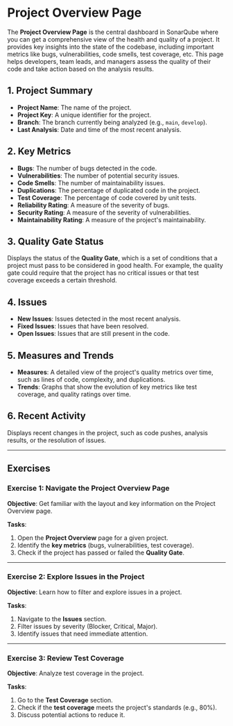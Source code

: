 # Project Overview Page

The **Project Overview Page** is the central dashboard in SonarQube where 
you can get a comprehensive view of the health and quality of a project. It 
provides key insights into the state of the codebase, including important 
metrics like bugs, vulnerabilities, code smells, test coverage, etc.
This  page helps developers, team leads, and managers assess the quality 
of their code and take action based on the analysis results.

## 1. Project Summary

- **Project Name**: The name of the project.
- **Project Key**: A unique identifier for the project.
- **Branch**: The branch currently being analyzed (e.g., `main`, `develop`).
- **Last Analysis**: Date and time of the most recent analysis.

## 2. Key Metrics

- **Bugs**: The number of bugs detected in the code.
- **Vulnerabilities**: The number of potential security issues.
- **Code Smells**: The number of maintainability issues.
- **Duplications**: The percentage of duplicated code in the project.
- **Test Coverage**: The percentage of code covered by unit tests.
- **Reliability Rating**: A measure of the severity of bugs.
- **Security Rating**: A measure of the severity of vulnerabilities.
- **Maintainability Rating**: A measure of the project's maintainability.

## 3. Quality Gate Status

Displays the status of the **Quality Gate**, which is a set of conditions 
that a project must pass to be considered in good health. For example, the 
quality gate could require that the project has no critical issues or that 
test coverage exceeds a certain threshold.    

## 4. Issues

- **New Issues**: Issues detected in the most recent analysis.
- **Fixed Issues**: Issues that have been resolved.
- **Open Issues**: Issues that are still present in the code.

## 5. Measures and Trends

- **Measures**: A detailed view of the project's quality metrics over time, 
  such as lines of code, complexity, and duplications.
- **Trends**: Graphs that show the evolution of key metrics like test 
  coverage, and quality ratings over time. 

## 6. Recent Activity

Displays recent changes in the project, such as code pushes, analysis 
results, or the resolution of issues. 

---

## Exercises

### Exercise 1: Navigate the Project Overview Page

**Objective**: 
Get familiar with the layout and key information on the Project Overview page.

**Tasks**:
1. Open the **Project Overview** page for a given project.
2. Identify the **key metrics** (bugs, vulnerabilities, test coverage).
3. Check if the project has passed or failed the **Quality Gate**.

---

### Exercise 2: Explore Issues in the Project

**Objective**: 
Learn how to filter and explore issues in a project.

**Tasks**:
1. Navigate to the **Issues** section.
2. Filter issues by severity (Blocker, Critical, Major).
3. Identify issues that need immediate attention.

---

### Exercise 3: Review Test Coverage

**Objective**: 
Analyze test coverage in the project.

**Tasks**:
1. Go to the **Test Coverage** section.
2. Check if the **test coverage** meets the project's standards (e.g., 80%).
3. Discuss potential actions to reduce it.
